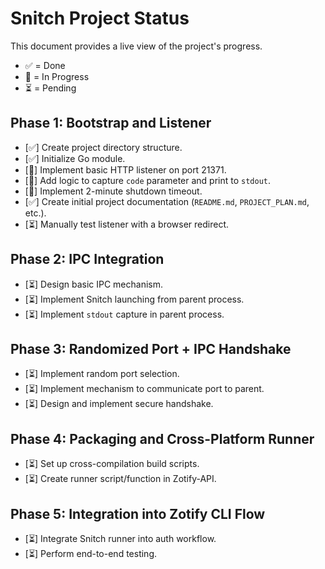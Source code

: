 <!-- ID: API-265 -->
# Snitch Project Status

This document provides a live view of the project's progress.

- ✅ = Done
- 🔄 = In Progress
- ⏳ = Pending

## Phase 1: Bootstrap and Listener
- [✅] Create project directory structure.
- [✅] Initialize Go module.
- [🔄] Implement basic HTTP listener on port 21371.
- [🔄] Add logic to capture `code` parameter and print to `stdout`.
- [🔄] Implement 2-minute shutdown timeout.
- [✅] Create initial project documentation (`README.md`, `PROJECT_PLAN.md`, etc.).
- [⏳] Manually test listener with a browser redirect.

## Phase 2: IPC Integration
- [⏳] Design basic IPC mechanism.
- [⏳] Implement Snitch launching from parent process.
- [⏳] Implement `stdout` capture in parent process.

## Phase 3: Randomized Port + IPC Handshake
- [⏳] Implement random port selection.
- [⏳] Implement mechanism to communicate port to parent.
- [⏳] Design and implement secure handshake.

## Phase 4: Packaging and Cross-Platform Runner
- [⏳] Set up cross-compilation build scripts.
- [⏳] Create runner script/function in Zotify-API.

## Phase 5: Integration into Zotify CLI Flow
- [⏳] Integrate Snitch runner into auth workflow.
- [⏳] Perform end-to-end testing.
